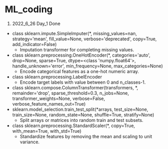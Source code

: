# ML_coding
1. 2022_6_26 Day_1 Done
- class sklearn.impute.SimpleImputer(*, missing_values=nan, strategy='mean', fill_value=None, verbose='deprecated', copy=True, add_indicator=False)
  - Imputation transformer for completing missing values.
- class sklearn.preprocessing.OneHotEncoder(*, categories='auto', drop=None, sparse=True, dtype=<class 'numpy.float64'>, handle_unknown='error', min_frequency=None, max_categories=None)
  - Encode categorical features as a one-hot numeric array.
- class sklearn.preprocessing.LabelEncoder
  - Encode target labels with value between 0 and n_classes-1.
- class sklearn.compose.ColumnTransformer(transformers, *, remainder='drop', sparse_threshold=0.3, n_jobs=None, transformer_weights=None, verbose=False, verbose_feature_names_out=True)
- sklearn.model_selection.train_test_split(*arrays, test_size=None, train_size=None, random_state=None, shuffle=True, stratify=None)
  - Split arrays or matrices into random train and test subsets.
- class sklearn.preprocessing.StandardScaler(*, copy=True, with_mean=True, with_std=True)
  - Standardize features by removing the mean and scaling to unit variance.
